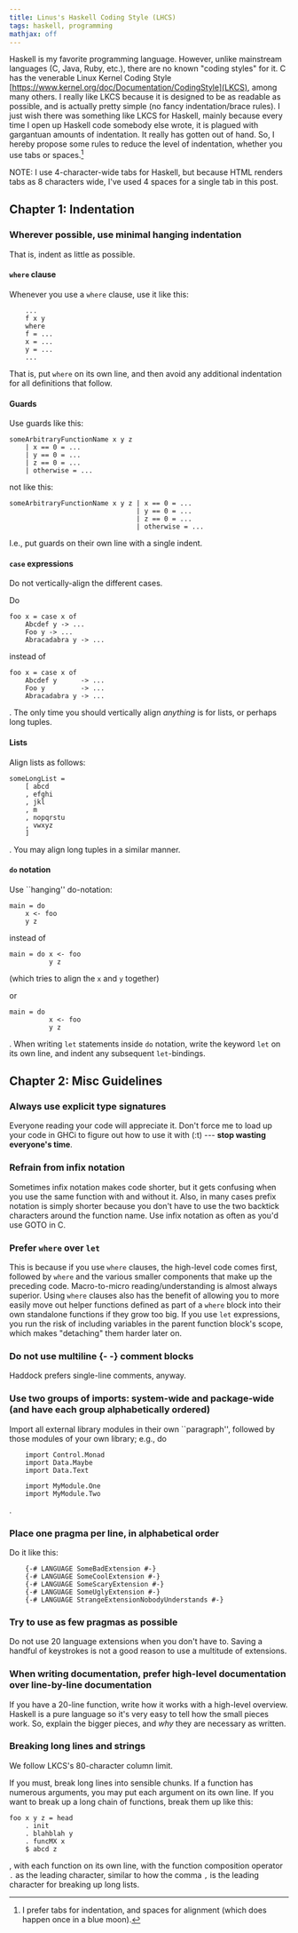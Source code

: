 ```yaml
---
title: Linus's Haskell Coding Style (LHCS)
tags: haskell, programming
mathjax: off
---
```


Haskell is my favorite programming language.
However, unlike mainstream languages (C, Java, Ruby, etc.), there are no known "coding styles" for it.
C has the venerable Linux Kernel Coding Style [https://www.kernel.org/doc/Documentation/CodingStyle](LKCS), among many others.
I really like LKCS because it is designed to be as readable as possible, and is actually pretty simple (no fancy indentation/brace rules).
I just wish there was something like LKCS for Haskell, mainly because every time I open up Haskell code somebody else wrote, it is plagued with gargantuan amounts of indentation.
It really has gotten out of hand.
So, I hereby propose some rules to reduce the level of indentation, whether you use tabs or spaces.[^tabs]

NOTE: I use 4-character-wide tabs for Haskell, but because HTML renders tabs as 8 characters wide, I've used 4 spaces for a single tab in this post.

## Chapter 1: Indentation

### Wherever possible, use minimal hanging indentation

That is, indent as little as possible.

#### `where` clause

Whenever you use a `where` clause, use it like this:

```
    ...
    f x y
    where
    f = ...
    x = ...
    y = ...
    ...
```

That is, put `where` on its own line, and then avoid any additional indentation for all definitions that follow.

#### Guards

Use guards like this:

```
someArbitraryFunctionName x y z
    | x == 0 = ...
    | y == 0 = ...
    | z == 0 = ...
    | otherwise = ...
```

not like this:

```
someArbitraryFunctionName x y z | x == 0 = ...
                                | y == 0 = ...
                                | z == 0 = ...
                                | otherwise = ...
```

I.e., put guards on their own line with a single indent.

#### `case` expressions

Do not vertically-align the different cases.

Do

```
foo x = case x of
    Abcdef y -> ...
    Foo y -> ...
    Abracadabra y -> ...
```

instead of

```
foo x = case x of
    Abcdef y      -> ...
    Foo y         -> ...
    Abracadabra y -> ...
```

.
The only time you should vertically align *anything* is for lists, or perhaps long tuples.

#### Lists

Align lists as follows:

```
someLongList =
    [ abcd
    , efghi
    , jkl
    , m
    , nopqrstu
    , vwxyz
    ]
```

.
You may align long tuples in a similar manner.

#### `do` notation

Use ``hanging'' do-notation:

```
main = do
    x <- foo
    y z
```

instead of

```
main = do x <- foo
          y z
```

(which tries to align the `x` and `y` together)

or

```
main = do
          x <- foo
          y z
```

.
When writing `let` statements inside `do` notation, write the keyword `let` on its own line, and indent any subsequent `let`-bindings.

## Chapter 2: Misc Guidelines

### Always use explicit type signatures

Everyone reading your code will appreciate it.
Don't force me to load up your code in GHCi to figure out how to use it with (:t) --- **stop wasting everyone's time**.

### Refrain from infix notation

Sometimes infix notation makes code shorter, but it gets confusing when you use the same function with and without it.
Also, in many cases prefix notation is simply shorter because you don't have to use the two backtick characters around the function name.
Use infix notation as often as you'd use GOTO in C.

### Prefer `where` over `let`

This is because if you use `where` clauses, the high-level code comes first, followed by `where` and the various smaller components that make up the preceding code.
Macro-to-micro reading/understanding is almost always superior.
Using `where` clauses also has the benefit of allowing you to more easily move out helper functions defined as part of a `where` block into their own standalone functions if they grow too big.
If you use `let` expressions, you run the risk of including variables in the parent function block's scope, which makes "detaching" them harder later on.

### Do not use multiline {- -} comment blocks

Haddock prefers single-line comments, anyway.

### Use two groups of imports: system-wide and package-wide (and have each group alphabetically ordered)

Import all external library modules in their own ``paragraph'', followed by those modules of your own library; e.g., do


```
    import Control.Monad
    import Data.Maybe
    import Data.Text

    import MyModule.One
    import MyModule.Two
```

.

### Place one pragma per line, in alphabetical order

Do it like this:
```
    {-# LANGUAGE SomeBadExtension #-}
    {-# LANGUAGE SomeCoolExtension #-}
    {-# LANGUAGE SomeScaryExtension #-}
    {-# LANGUAGE SomeUglyExtension #-}
    {-# LANGUAGE StrangeExtensionNobodyUnderstands #-}
```

### Try to use as few pragmas as possible

Do not use 20 language extensions when you don't have to.
Saving a handful of keystrokes is not a good reason to use a multitude of extensions.

### When writing documentation, prefer high-level documentation over line-by-line documentation

If you have a 20-line function, write how it works with a high-level overview.
Haskell is a pure language so it's very easy to tell how the small pieces work.
So, explain the bigger pieces, and *why* they are necessary as written.

### Breaking long lines and strings

We follow LKCS's 80-character column limit.

If you must, break long lines into sensible chunks.
If a function has numerous arguments, you may put each argument on its own line.
If you want to break up a long chain of functions, break them up like this:

```
foo x y z = head
    . init
    . blahblah y
    . funcMX x
    $ abcd z
```

, with each function on its own line, with the function composition operator `.` as the leading character, similar to how the comma `,` is the leading character for breaking up long lists.

[^tabs]: I prefer tabs for indentation, and spaces for alignment (which does happen once in a blue moon).

